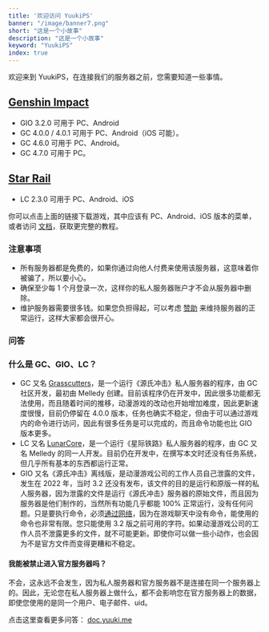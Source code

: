 ```yaml
---
title: '欢迎访问 YuukiPS'
banner: "/image/banner7.png"
short: "这是一个小故事"
description: "这是一个小故事"
keyword: "YuukiPS"
index: true
---
```

欢迎来到 YuukiPS，在连接我们的服务器之前，您需要知道一些事情。

## [Genshin Impact](/game/genshin-impact)

* GIO 3.2.0 可用于 PC、Android
* GC 4.0.0 / 4.0.1 可用于 PC、Android（iOS 可能）。
* GC 4.6.0 可用于 PC、Android。
* GC 4.7.0 可用于 PC。

## [Star Rail](/game/star-rail)
* LC 2.3.0 可用于 PC、Android、iOS

你可以点击上面的链接下载游戏，其中应该有 PC、Android、iOS 版本的菜单，或者访问 [文档](/blog/documentation)，获取更完整的教程。

### 注意事项

* 所有服务器都是免费的，如果你通过向他人付费来使用该服务器，这意味着你被骗了，所以要小心。
* 确保至少每 1 个月登录一次，这样你的私人服务器账户才不会从服务器中删除。
* 维护服务器需要很多钱。如果您负担得起，可以考虑 [赞助](/sponsor) 来维持服务器的正常运行，这样大家都会很开心。

### 问答
### 什么是 GC、GIO、LC？

* GC 又名 [Grasscutters](https://github.com/Grasscutters/Grasscutter)，是一个运行《源氏冲击》私人服务器的程序，由 GC 社区开发，最初由 Melledy 创建。目前该程序仍在开发中，因此很多功能都无法使用，而且随着时间的推移，动漫游戏的改动也开始增加难度，因此更新速度很慢，目前仍停留在 4.0.0 版本，任务也确实不稳定，但由于可以通过游戏内的命令进行访问，因此有很多任务是可以完成的，而且命令功能也比 GIO 版本更多。
* LC 又名 [LunarCore](https://github.com/Melledy/LunarCore)，是一个运行《星际铁路》私人服务器的程序，由 GC 又名 Melledy 的同一人开发。目前仍在开发中，在撰写本文时还没有任务系统，但几乎所有基本的东西都运行正常。
* GIO 又名《源氏冲击》离线版，是动漫游戏公司的工作人员自己泄露的文件，发生在 2022 年，当时 3.2 还没有发布，该文件的目的是运行和原版一样的私人服务器，因为泄露的文件是运行《源氏冲击》服务器的原始文件，而且因为服务器是他们制作的，当然所有功能几乎都能 100% 正常运行，没有任何问题。只是要执行命令，必须[通过网络](/命令)，因为在游戏聊天中没有命令，能使用的命令也非常有限。您只能使用 3.2 版之前可用的字符。如果动漫游戏公司的工作人员不泄露更多的文件，就不可能更新。即使你可以做一些小动作，也会因为不是官方文件而变得更糟和不稳定。

#### 我能被禁止进入官方服务器吗？
不会，这永远不会发生，因为私人服务器和官方服务器不是连接在同一个服务器上的。因此，无论您在私人服务器上做什么，都不会影响您在官方服务器上的数据，即使您使用的是同一个用户、电子邮件、uid。

点击这里查看更多问答： [doc.yuuki.me](https://doc.yuuki.me/docs/faq)